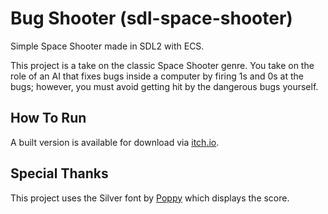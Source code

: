 # Bug Shooter (sdl-space-shooter)

Simple Space Shooter made in SDL2 with ECS. 

This project is a take on the classic Space Shooter genre. You take on the role of an AI that fixes bugs inside a computer by firing 1s and 0s at the bugs; however, you must avoid getting hit by the dangerous bugs yourself.

## How To Run

A built version is available for download via [itch.io](https://myggski.itch.io/bug-shooter).

## Special Thanks


This project uses the Silver font by [Poppy](https://poppyworks.itch.io/silver) which displays the score.
